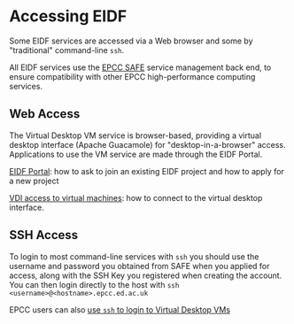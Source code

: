 # Accessing EIDF

Some EIDF services are accessed via a Web browser and some by "traditional" command-line
`ssh`.

All EIDF services use the [EPCC SAFE](https://safe.epcc.ed.ac.uk/) service management
back end, to ensure compatibility with other EPCC high-performance computing services.


## Web Access

The Virtual Desktop VM service is browser-based, providing a virtual desktop interface
(Apache Guacamole) for "desktop-in-a-browser" access. Applications to use the VM service
are made through the EIDF Portal. 

[EIDF Portal](./project.md): how to ask to join an existing EIDF project and
how to apply for a new project

[VDI access to virtual machines](./virtualmachines-vdi.md): how to connect to the virtual
desktop interface.

## SSH Access

To login to most command-line services with `ssh` you should use the username and password
you obtained from SAFE when you applied for access, along with the SSH Key you
registered when creating the account. You can then login directly to the host
with `ssh <username>@<hostname>.epcc.ed.ac.uk`

EPCC users can also [use `ssh` to login to Virtual Desktop VMs](./ssh.md)


